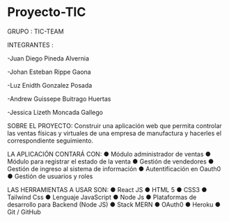 # Proyecto-TIC


GRUPO : TIC-TEAM


INTEGRANTES : 

  -Juan Diego Pineda Alvernia
  
  -Johan Esteban Rippe Gaona
  
  -Luz Enidth Gonzalez Posada
  
  -Andrew Guissepe Buitrago Huertas
  
  -Jessica Lizeth Moncada Gallego
  
  
  
SOBRE EL PROYECTO:
Construir una aplicación web que permita controlar las ventas físicas y virtuales de una empresa de manufactura y hacerles el correspondiente seguimiento.

LA APLICACIÓN CONTARÁ CON:
● Módulo administrador de ventas
● Módulo para registrar el estado de la venta
● Gestión de vendedores
● Gestión de ingreso al sistema de información 
● Autentificación en Oauth0
● Gestión de usuarios y roles

LAS HERRAMIENTAS A USAR SON:
●	React JS
●	HTML 5 
● CSS3 
● Tailwind Css
●	Lenguaje JavaScript
●	Node Js
●	Plataformas de desarrollo para Backend (Node JS)
●	Stack MERN
●	OAuth0
●	Heroku
●	Git / GitHub






